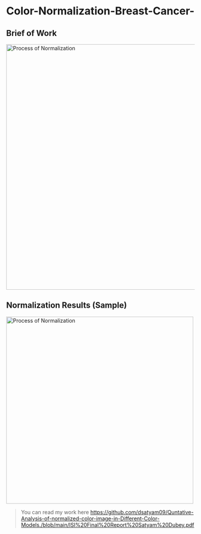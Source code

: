 # Color-Normalization-Breast-Cancer-


## Brief of Work

<img width="656" alt="Process of Normalization" src="https://user-images.githubusercontent.com/88971930/216353467-abbbaf9b-3532-418a-ae94-f32f2785f596.png">


## Normalization Results (Sample)

<img width="500" alt="Process of Normalization" src="https://user-images.githubusercontent.com/88971930/216359982-5a478642-65a3-4934-b181-373ee1f0d49a.png">



> You can read my work here
https://github.com/dsatyam09/Quntative-Analysis-of-normalized-color-image-in-Different-Color-Models./blob/main/ISI%20Final%20Report%20Satyam%20Dubey.pdf



                                 
